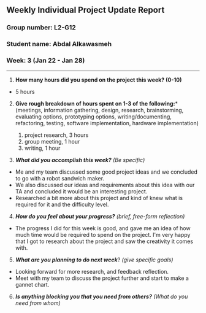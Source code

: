 
## Weekly Individual Project Update Report
### Group number: L2-G12
### Student name: Abdal Alkawasmeh
### Week: 3 (Jan 22 - Jan 28)
___
1. **How many hours did you spend on the project this week? (0-10)**
  - 5 hours
2. **Give rough breakdown of hours spent on 1-3 of the following:***
   (meetings, information gathering, design, research, brainstorming, evaluating options, prototyping options, writing/documenting, refactoring, testing, software implementation, hardware implementation)
   1. project research, 3 hours
   2. group meeting, 1 hour
   3.  writing, 1 hour

3. ***What did you accomplish this week?*** _(Be specific)_
  - Me and my team discussed some good project ideas and we concluded to go with a robot sandwich maker.
  - We also discussed our ideas and requirements about this idea with our TA and concluded it would be an interesting project.
  - Researched a bit more about this project and kind of knew what is required for it and the difficulty level.
  
4. ***How do you feel about your progress?*** _(brief, free-form reflection)_
  - The progress I did for this week is good, and gave me an idea of how much time would be required to spend on the project. I'm very happy that I got to research about the project and saw the creativity it comes with.
5. ***What are you planning to do next week***? _(give specific goals)_
  - Looking forward for more research, and feedback reflection.
  - Meet with my team to discuss the project further and start to make a gannet chart.
6. ***Is anything blocking you that you need from others?*** _(What do you need from whom)_
  
